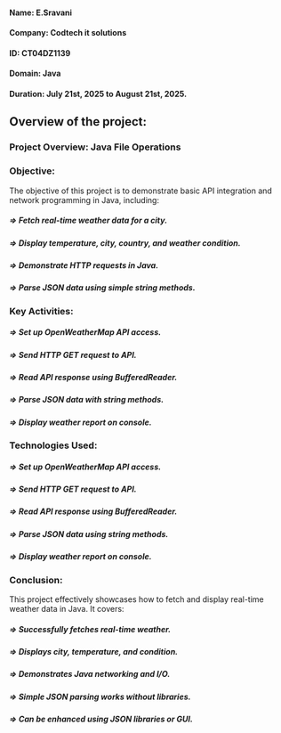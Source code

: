 #### **Name:** E.Sravani
#### **Company:** Codtech it solutions 
#### **ID:** CT04DZ1139
#### **Domain:** Java
#### **Duration:** July 21st, 2025 to August 21st, 2025. 

## Overview of the project:
### Project Overview: Java File Operations

### Objective:
The objective of this project is to demonstrate basic API integration and network programming in Java, including:
##### **=>** Fetch real-time weather data for a city.
##### **=>** Display temperature, city, country, and weather condition.
##### **=>** Demonstrate HTTP requests in Java.
##### **=>** Parse JSON data using simple string methods.

### Key Activities:
##### **=>** Set up OpenWeatherMap API access.
##### **=>** Send HTTP GET request to API.
##### **=>** Read API response using BufferedReader.
##### **=>** Parse JSON data with string methods.
##### **=>** Display weather report on console.

### Technologies Used:
##### **=>** Set up OpenWeatherMap API access.
##### **=>** Send HTTP GET request to API.
##### **=>** Read API response using BufferedReader.
##### **=>** Parse JSON data using string methods.
##### **=>** Display weather report on console.

### Conclusion:
This project effectively showcases how to fetch and display real-time weather data in Java. It covers:
##### **=>** Successfully fetches real-time weather.
##### **=>** Displays city, temperature, and condition.
##### **=>** Demonstrates Java networking and I/O.
##### **=>** Simple JSON parsing works without libraries.
##### **=>** Can be enhanced using JSON libraries or GUI.












